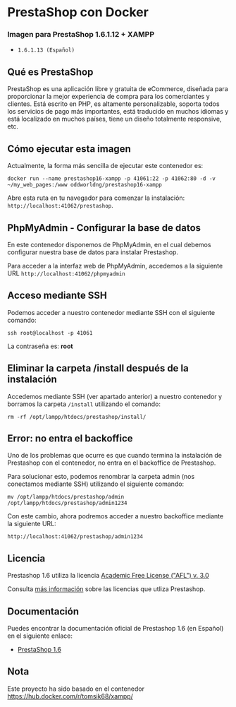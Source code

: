 # PrestaShop con Docker

### Imagen para PrestaShop 1.6.1.12 + XAMPP
* `1.6.1.13 (Español)`

## Qué es PrestaShop

PrestaShop es una aplicación libre y gratuita de eCommerce, diseñada para proporcionar la mejor experiencia de compra para los comerciantes y clientes. Está escrito en PHP, es altamente personalizable, soporta todos los servicios de pago más importantes, está traducido en muchos idiomas y está localizado en muchos países, tiene un diseño totalmente responsive, etc.

## Cómo ejecutar esta imagen

Actualmente, la forma más sencilla de ejecutar este contenedor es:

```
docker run --name prestashop16-xampp -p 41061:22 -p 41062:80 -d -v ~/my_web_pages:/www oddworldng/prestashop16-xampp
```

Abre esta ruta en tu navegador para comenzar la instalación: `http://localhost:41062/prestashop`.


## PhpMyAdmin - Configurar la base de datos

En este contenedor disponemos de PhpMyAdmin, en el cual debemos configurar nuestra base de datos para instalar Prestashop.

Para acceder a la interfaz web de PhpMyAdmin, accedemos a la siguiente URL `http://localhost:41062/phpmyadmin`

## Acceso mediante SSH

Podemos acceder a nuestro contenedor mediante SSH con el siguiente comando:

```
ssh root@localhost -p 41061
```
La contraseña es: **root**

## Eliminar la carpeta /install después de la instalación

Accedemos mediante SSH (ver apartado anterior) a nuestro contenedor y borramos la carpeta `/install` utilizando el comando:

```
rm -rf /opt/lampp/htdocs/prestashop/install/
```

## Error: no entra el backoffice

Uno de los problemas que ocurre es que cuando termina la instalación de Prestashop con el contenedor, no entra en el backoffice de Prestashop.

Para solucionar esto, podemos renombrar la carpeta admin (nos conectamos mediante SSH) utilizando el siguiente comando:

```
mv /opt/lampp/htdocs/prestashop/admin /opt/lampp/htdocs/prestashop/admin1234
```

Con este cambio, ahora podremos acceder a nuestro backoffice mediante la siguiente URL: 

`http://localhost:41062/prestashop/admin1234`

## Licencia

Prestashop 1.6 utiliza la licencia [Academic Free License ("AFL") v. 3.0](https://opensource.org/licenses/AFL-3.0)

Consulta [más información](https://www.prestashop.com/en/osl-license) sobre las licencias que utliza Prestashop.

## Documentación

Puedes encontrar la documentación oficial de Prestashop 1.6 (en Español) en el siguiente enlace:

* [PrestaShop 1.6](http://doc.prestashop.com/pages/viewpage.action?pageId=26148899)

## Nota

Este proyecto ha sido basado en el contenedor https://hub.docker.com/r/tomsik68/xampp/
